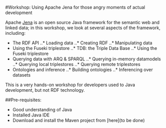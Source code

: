 #Workshop: Using Apache Jena for those angry moments of actual development

Apache [Jena](https://jena.apache.org/) is an open source Java framework for the semantic web and linked data; in this workshop, we look at several aspects of the framework, including:

* The RDF API
..* Loading data
..* Creating RDF
..* Manipulating data
* Using the Fuseki triplestore
..* TDB: the Triple Data Base
..* Using the Fuseki triplestore
* Querying data with ARQ & SPARQL
..* Querying in-memory datamodels
..* Querying local triplestores
..* Querying remote triplestores
* Ontologies and inference
..* Building ontologies
..* Inferencing over datasets

This is a very hands-on workshop for developers used to Java development, but not RDF technology.

##Pre-requisites:

* Good understanding of Java
* Installed Java IDE
* Download and install the Maven project from [here](to be done)

